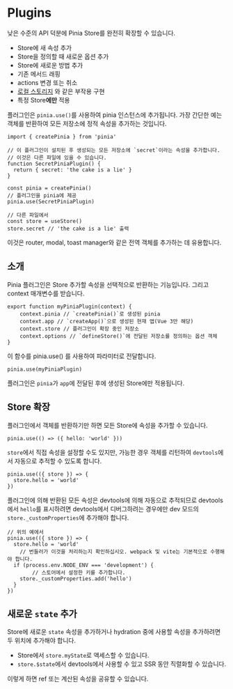 # Plugins


낮은 수준의 API 덕분에 Pinia Store를 완전히 확장할 수 있습니다.

- Store에 새 속성 추가
- Store을 정의할 때 새로운 옵션 추가
- Store에 새로운 방법 추가
- 기존 메서드 래핑
- actions 변경 또는 취소
- [로컬 스토리지](https://developer.mozilla.org/en-US/docs/Web/API/Window/localStorage) 와 같은 부작용 구현
- 특정 Store**에만** 적용

플러그인은 `pinia.use()`를 사용하여 pinia 인스턴스에 추가됩니다. 가장 간단한 예는 객체를 반환하여 모든 저장소에 정적 속성을 추가하는 것입니다.
    
```
import { createPinia } from 'pinia'

// 이 플러그인이 설치된 후 생성되는 모든 저장소에 `secret`이라는 속성을 추가합니다.
// 이것은 다른 파일에 있을 수 있습니다.
function SecretPiniaPlugin() {
  return { secret: 'the cake is a lie' }
}

const pinia = createPinia()
// 플러그인을 pinia에 제공
pinia.use(SecretPiniaPlugin)

// 다른 파일에서
const store = useStore()
store.secret // 'the cake is a lie' 출력
```

이것은 router, modal, toast manager와 같은 전역 객체를 추가하는 데 유용합니다.

## 소개

Pinia 플러그인은 Store 추가할 속성을 선택적으로 반환하는 기능입니다. 그리고 context 매개변수를 받습니다.
```
export function myPiniaPlugin(context) {
	context.pinia // `createPinia()`로 생성된 pinia
	context.app // `createApp()`으로 생성된 현재 앱(Vue 3만 해당)
	context.store // 플러그인이 확장 중인 저장소
	context.options // `defineStore()`에 전달된 저장소를 정의하는 옵션 객체
}
```

이 함수를 pinia.use() 를 사용하여 파라미터로 전달합니다.
```
pinia.use(myPiniaPlugin)
```

플러그인은 `pinia`가 `app`에 전달된 후에 생성된 Store에만 적용됩니다.

## Store 확장

플러그인에서 객체를 반환하기만 하면 모든 Store에 속성을 추가할 수 있습니다.
```
pinia.use(() => ({ hello: 'world' }))
```

`store`에서 직접 속성을 설정할 수도 있지만, 가능한 경우 객체를 리턴하여 `devtools`에서 자동으로 추적할 수 있도록 합니다.
```
pinia.use(({ store }) => {
  store.hello = 'world'
})
```

플러그인에 의해 반환된 모든 속성은 devtools에 의해 자동으로 추적되므로 devtools에서 `hello`를 표시하려면 devtools에서 디버그하려는 경우에만 dev 모드의 `store._customProperties`에 추가해야 합니다.
```
// 위의 예에서
pinia.use(({ store }) => {
  store.hello = 'world'
	// 번들러가 이것을 처리하는지 확인하십시오. webpack 및 vite는 기본적으로 수행해야 합니다.
  if (process.env.NODE_ENV === 'development') {
		// 스토어에서 설정한 키를 추가합니다.
    store._customProperties.add('hello')
  }
})
```

## 새로운 `state` 추가

Store에 새로운 `state` 속성을 추가하거나 hydration 중에 사용할 속성을 추가하려면 두 위치에 추가해야 합니다.

- Store에서 `store.myState`로 액세스할 수 있습니다.
- `store.$state`에서 devtools에서 사용할 수 있고 SSR 동안 직렬화할 수 있습니다.

이렇게 하면 ref 또는 계산된 속성을 공유할 수 있습니다.
